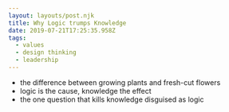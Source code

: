 ```yaml
---
layout: layouts/post.njk
title: Why Logic trumps Knowledge
date: 2019-07-21T17:25:35.958Z
tags:
  - values
  - design thinking
  - leadership
---
```

- the difference between growing plants and fresh-cut flowers
- logic is the cause, knowledge the effect
- the one question that kills knowledge disguised as logic
